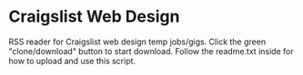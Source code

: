 # Craigslist Web Design
RSS reader for Craigslist web design temp jobs/gigs. Click the green "clone/download" button to start download.
Follow the readme.txt inside for how to upload and use this script.
